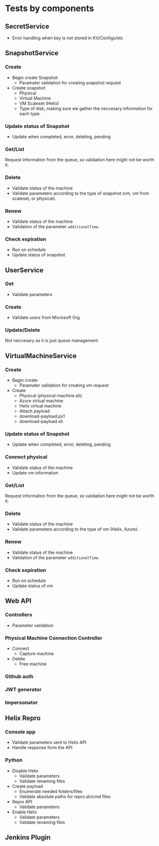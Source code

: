 # Tests by components

## SecretService
- Error handling when key is not stored in KV/Configs/etc

## SnapshotService

### Create

- Begin create Snapshot
    - Paramater validation for creating snapshot request
- Create snapshot
    - Physical
    - Virtual Machine
    - VM Scaleset (Helix)
    - Type of disk, making sure we gather the neccesary information for each type.

### Update status of Snapshot
- Update when completed, error, deleting, pending

### Get/List
Request information from the queue, so validation here might not be worth it.

### Delete
- Validate status of the machine
- Validate parameters according to the type of snapshot (vm, vm from scaleset, or physical).

### Renew
- Validate status of the machine
- Validation of the parameter `additionalTime`.

### Check expiration
- Run on schedule
- Update status of snapshot

## UserService
### Get
- Validate parameters

### Create
- Validate users from Microsoft Org

### Update/Delete
Not neccesary as it is just queue management.

## VirtualMachineService
### Create

- Begin create
    - Paramater validation for creating vm request
- Create
    - Physical (physical-machine.sh)
    - Azure virtual machine
    - Helix virtual machine
    - Attach payload
    - download-payload.ps1
    - download-payload.sh

### Update status of Snapshot
- Update when completed, error, deleting, pending

### Connect physical
- Validate status of the machine
- Update vm information

### Get/List
Request information from the queue, so validation here might not be worth it.

### Delete
- Validate status of the machine
- Validate parameters according to the type of vm (Helix, Azure).

### Renew
- Validate status of the machine
- Validation of the parameter `additionalTime`.

### Check expiration
- Run on schedule
- Update status of vm

## Web API
### Controllers
- Parameter validation
### Physical Machine Connection Controller
- Connect
    - Capture machine
- Delete
    - Free machine
### Github auth
### JWT generator
### Impersonator

## Helix Repro
### Console app
- Validate parameters sent to Helix API
- Handle response form the API

### Python
- Disable Helix
    - Validate parameters
    - Validate renaming files
- Create payload
    - Enumerate needed folders/files
    - Validate absolute paths for repro.sh/cmd files
- Repro API
    - Validate parameters
- Enable Helix
    - Validate parameters
    - Validate renaming files

## Jenkins Plugin


